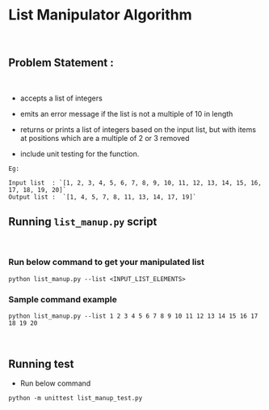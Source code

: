 # List Manipulator Algorithm

<br>

## Problem Statement :

<br>

- accepts a list of integers

- emits an error message if the list is not a multiple of 10 in length

- returns or prints a list of integers based on the input list, but with items at positions which are a multiple of 2 or 3 removed

- include unit testing for the function.

`Eg:`

    Input list  : `[1, 2, 3, 4, 5, 6, 7, 8, 9, 10, 11, 12, 13, 14, 15, 16, 17, 18, 19, 20]`
    Output list :  `[1, 4, 5, 7, 8, 11, 13, 14, 17, 19]`

## Running `list_manup.py` script

<br>

### Run below command to get your manipulated list

`python list_manup.py --list <INPUT_LIST_ELEMENTS>`

### Sample command example

`python list_manup.py --list 1 2 3 4 5 6 7 8 9 10 11 12 13 14 15 16 17 18 19 20`

<br>

## Running test

- Run below command

`python -m unittest list_manup_test.py`



